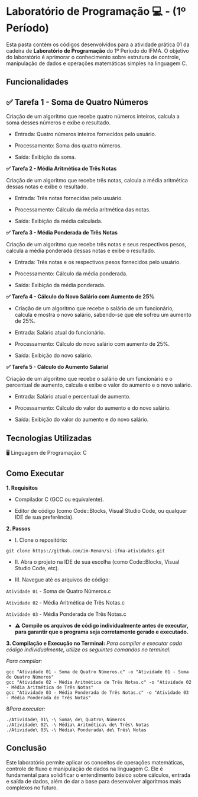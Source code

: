 # Laboratório de Programação 💻 - (1º Período)
Esta pasta contém os códigos desenvolvidos para a atividade prática 01 da cadeira de **Laboratório de Programação** do 1º Período do IFMA. O objetivo do laboratório é aprimorar o conhecimento sobre estrutura de controle, manipulação de dados e operações matemáticas simples na linguagem C.

## Funcionalidades
**✅ Tarefa 1 - Soma de Quatro Números**
- 
Criação de um algoritmo que recebe quatro números inteiros, calcula a soma desses números e exibe o resultado.

- Entrada: Quatro números inteiros fornecidos pelo usuário.

- Processamento: Soma dos quatro números.

- Saída: Exibição da soma.

**✅ Tarefa 2 - Média Aritmética de Três Notas**
  
Criação de um algoritmo que recebe três notas, calcula a média aritmética dessas notas e exibe o resultado.

- Entrada: Três notas fornecidas pelo usuário.

- Processamento: Cálculo da média aritmética das notas.

- Saída: Exibição da média calculada.

**✅ Tarefa 3 - Média Ponderada de Três Notas**
  
Criação de um algoritmo que recebe três notas e seus respectivos pesos, calcula a média ponderada dessas notas e exibe o resultado.

- Entrada: Três notas e os respectivos pesos fornecidos pelo usuário.

- Processamento: Cálculo da média ponderada.

- Saída: Exibição da média ponderada.

**✅ Tarefa 4 - Cálculo do Novo Salário com Aumento de 25%**
  
- Criação de um algoritmo que recebe o salário de um funcionário, calcula e mostra o novo salário, sabendo-se que ele sofreu um aumento de 25%.

- Entrada: Salário atual do funcionário.

- Processamento: Cálculo do novo salário com aumento de 25%.

- Saída: Exibição do novo salário.

**✅ Tarefa 5 - Cálculo do Aumento Salarial**

Criação de um algoritmo que recebe o salário de um funcionário e o percentual de aumento, calcula e exibe o valor do aumento e o novo salário.

- Entrada: Salário atual e percentual de aumento.

- Processamento: Cálculo do valor do aumento e do novo salário.

- Saída: Exibição do valor do aumento e do novo salário.

## Tecnologias Utilizadas

🖥️ Linguagem de Programação: C

## Como Executar
**1. Requisitos**

- Compilador C (GCC ou equivalente).

- Editor de código (como Code::Blocks, Visual Studio Code, ou qualquer IDE de sua preferência).

**2. Passos**

- I. Clone o repositório:
```
git clone https://github.com/im-Renan/si-ifma-atividades.git
```

- II. Abra o projeto na IDE de sua escolha (como Code::Blocks, Visual Studio Code, etc).

- III. Navegue até os arquivos de código:

`Atividade 01` - Soma de Quatro Números.c

`Atividade 02` - Média Aritmética de Três Notas.c

`Atividade 03` - Média Ponderada de Três Notas.c

- **⚠️ Compile os arquivos de código individualmente antes de executar, para garantir que o programa seja corretamente gerado e executado.**

**3. Compilação e Execução no Terminal:**
*Para compilar e executar cada código individualmente, utilize os seguintes comandos no terminal:*

*Para compilar:*
```
gcc "Atividade 01 - Soma de Quatro Números.c" -o "Atividade 01 - Soma de Quatro Números"
gcc "Atividade 02 - Média Aritmética de Três Notas.c" -o "Atividade 02 - Média Aritmética de Três Notas"
gcc "Atividade 03 - Média Ponderada de Três Notas.c" -o "Atividade 03 - Média Ponderada de Três Notas"
```
8*Para executar:*
```
./Atividade\ 01\ -\ Soma\ de\ Quatro\ Números
./Atividade\ 02\ -\ Média\ Aritmética\ de\ Três\ Notas
./Atividade\ 03\ -\ Média\ Ponderada\ de\ Três\ Notas
```
## Conclusão
Este laboratório permite aplicar os conceitos de operações matemáticas, controle de fluxo e manipulação de dados na linguagem C. Ele é fundamental para solidificar o entendimento básico sobre cálculos, entrada e saída de dados, além de dar a base para desenvolver algoritmos mais complexos no futuro.
